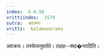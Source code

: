 ```yaml
---
index:  4.4.50
vrittiindex:  1579
sutra:  अवक्रयः
vritti:  balamanorama 
---
```


अवक्रयः। तस्येत्यनुवर्तते। तदाह--षष्ठ�न्तादिति। 

